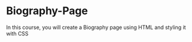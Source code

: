 # Biography-Page
In this course, you will create a Biography page using HTML and styling it with CSS
